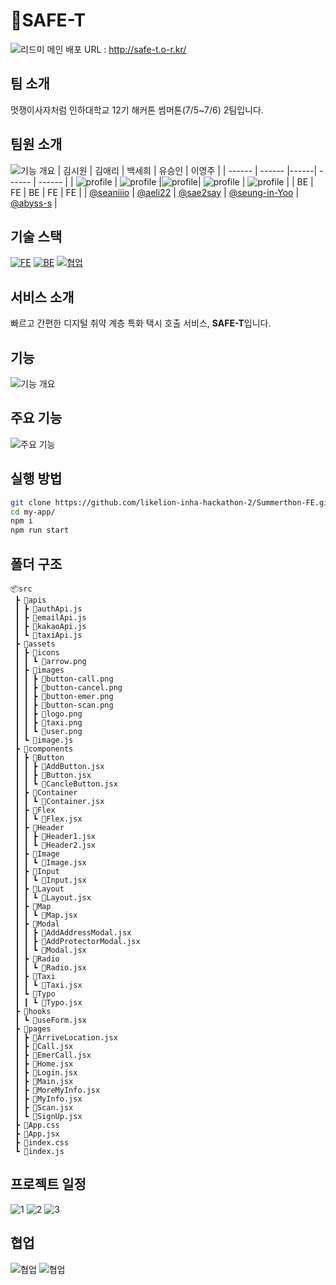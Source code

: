 # 🚕SAFE-T

![리드미 메인](my-app/public/readme/main.png)
배포 URL : http://safe-t.o-r.kr/

## 팀 소개

멋쟁이사자처럼 인하대학교 12기 해커톤 썸머톤(7/5~7/6) 2팀입니다.

## 팀원 소개

![기능 개요](my-app/public/readme/team.png)
| 김시원 | 김애리 | 백세희 | 유승인 | 이영주 |
| ------ | ------ |------| ------ | ------ |
| ![profile](https://avatars.githubusercontent.com/u/121426422?v=4) | ![profile](https://avatars.githubusercontent.com/u/163821598?v=4) |![profile](https://avatars.githubusercontent.com/u/132613722?v=4)| ![profile](https://avatars.githubusercontent.com/u/144124353?v=4) | ![profile](https://avatars.githubusercontent.com/u/77565980?v=4) |
| BE | FE | BE | FE | FE |
| [@seaniiio](https://github.com/seaniiio) | [@aeli22](https://github.com/aeli22) | [@sae2say](https://github.com/sae2say) | [@seung-in-Yoo](https://github.com/seung-in-Yoo) | [@abyss-s](https://github.com/abyss-s) |

## 기술 스택

[![FE](https://firebasestorage.googleapis.com/v0/b/stackticon-81399.appspot.com/o/images%2F1720409033447?alt=media&token=ca738679-dd62-4043-ba43-69f513ad6c78)](https://github.com/msdio/stackticon)
[![BE](https://firebasestorage.googleapis.com/v0/b/stackticon-81399.appspot.com/o/images%2F1720409182158?alt=media&token=29c2ba7c-c26a-4f62-8fd6-cc5a20242e4c)](https://github.com/msdio/stackticon)
[![협업](https://firebasestorage.googleapis.com/v0/b/stackticon-81399.appspot.com/o/images%2F1720408752065?alt=media&token=0372b292-9625-41c6-afb7-dfaaca028e57)](https://github.com/msdio/stackticon)

<!--https://msdio.github.io/stackticon/#/-->

## 서비스 소개

빠르고 간편한 디지털 취약 계층 특화 택시 호출 서비스, **SAFE-T**입니다.

## 기능

![기능 개요](my-app/public/readme/service.png)

## 주요 기능

![주요 기능](my-app/public/readme/detail.png)

## 실행 방법

```bash
git clone https://github.com/likelion-inha-hackathon-2/Summerthon-FE.git
cd my-app/
npm i
npm run start
```

## 폴더 구조

```
📦src
 ┣ 📂apis
 ┃ ┣ 📜authApi.js
 ┃ ┣ 📜emailApi.js
 ┃ ┣ 📜kakaoApi.js
 ┃ ┗ 📜taxiApi.js
 ┣ 📂assets
 ┃ ┣ 📂icons
 ┃ ┃ ┗ 📜arrow.png
 ┃ ┣ 📂images
 ┃ ┃ ┣ 📜button-call.png
 ┃ ┃ ┣ 📜button-cancel.png
 ┃ ┃ ┣ 📜button-emer.png
 ┃ ┃ ┣ 📜button-scan.png
 ┃ ┃ ┣ 📜logo.png
 ┃ ┃ ┣ 📜taxi.png
 ┃ ┃ ┗ 📜user.png
 ┃ ┗ 📜image.js
 ┣ 📂components
 ┃ ┣ 📂Button
 ┃ ┃ ┣ 📜AddButton.jsx
 ┃ ┃ ┣ 📜Button.jsx
 ┃ ┃ ┗ 📜CancleButton.jsx
 ┃ ┣ 📂Container
 ┃ ┃ ┗ 📜Container.jsx
 ┃ ┣ 📂Flex
 ┃ ┃ ┗ 📜Flex.jsx
 ┃ ┣ 📂Header
 ┃ ┃ ┣ 📜Header1.jsx
 ┃ ┃ ┗ 📜Header2.jsx
 ┃ ┣ 📂Image
 ┃ ┃ ┗ 📜Image.jsx
 ┃ ┣ 📂Input
 ┃ ┃ ┗ 📜Input.jsx
 ┃ ┣ 📂Layout
 ┃ ┃ ┗ 📜Layout.jsx
 ┃ ┣ 📂Map
 ┃ ┃ ┗ 📜Map.jsx
 ┃ ┣ 📂Modal
 ┃ ┃ ┣ 📜AddAddressModal.jsx
 ┃ ┃ ┣ 📜AddProtectorModal.jsx
 ┃ ┃ ┗ 📜Modal.jsx
 ┃ ┣ 📂Radio
 ┃ ┃ ┗ 📜Radio.jsx
 ┃ ┣ 📂Taxi
 ┃ ┃ ┗ 📜Taxi.jsx
 ┃ ┗ 📂Typo
 ┃ ┃ ┗ 📜Typo.jsx
 ┣ 📂hooks
 ┃ ┗ 📜useForm.jsx
 ┣ 📂pages
 ┃ ┣ 📜ArriveLocation.jsx
 ┃ ┣ 📜Call.jsx
 ┃ ┣ 📜EmerCall.jsx
 ┃ ┣ 📜Home.jsx
 ┃ ┣ 📜Login.jsx
 ┃ ┣ 📜Main.jsx
 ┃ ┣ 📜MoreMyInfo.jsx
 ┃ ┣ 📜MyInfo.jsx
 ┃ ┣ 📜Scan.jsx
 ┃ ┗ 📜SignUp.jsx
 ┣ 📜App.css
 ┣ 📜App.jsx
 ┣ 📜index.css
 ┗ 📜index.js
```

## 프로젝트 일정

![1](my-app/public/readme/plan1.png)
![2](my-app/public/readme/plan2.png)
![3](my-app/public/readme/plan3.png)

## 협업

![협업](my-app/public/readme/cowork1.png)
![협업](my-app/public/readme/cowork2.png)
